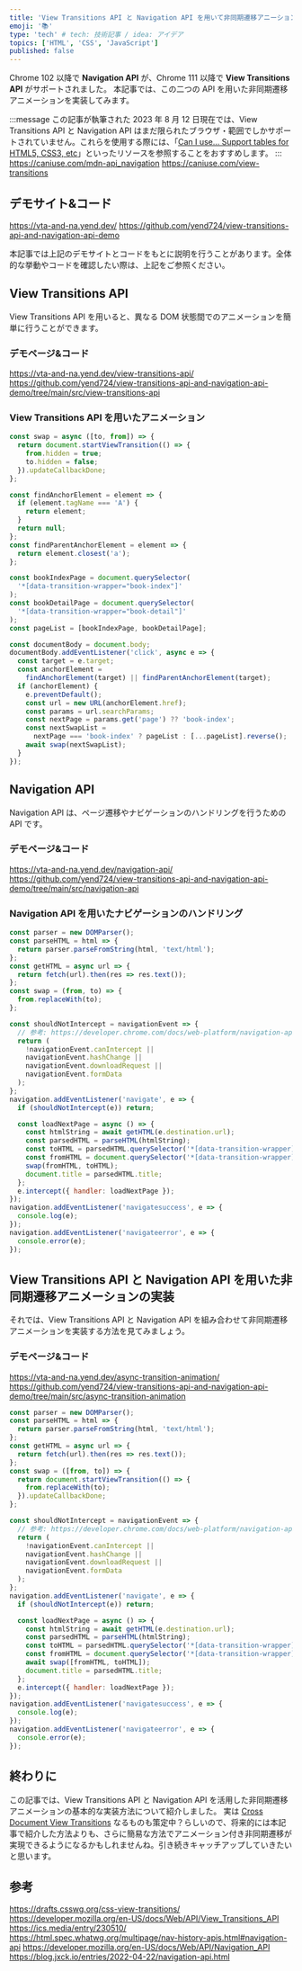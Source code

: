 ```yaml
---
title: 'View Transitions API と Navigation API を用いて非同期遷移アニーションを実装してみる'
emoji: '📚'
type: 'tech' # tech: 技術記事 / idea: アイデア
topics: ['HTML', 'CSS', 'JavaScript']
published: false
---
```


Chrome 102 以降で **Navigation API** が、Chrome 111 以降で **View Transitions API** がサポートされました。 本記事では、この二つの API を用いた非同期遷移アニメーションを実装してみます。

:::message
この記事が執筆された 2023 年 8 月 12 日現在では、View Transitions API と Navigation API はまだ限られたブラウザ・範囲でしかサポートされていません。これらを使用する際には、「[Can I use... Support tables for HTML5, CSS3, etc](https://caniuse.com/)」といったリソースを参照することをおすすめします。
:::
https://caniuse.com/mdn-api_navigation
https://caniuse.com/view-transitions

## デモサイト&コード

https://vta-and-na.yend.dev/
https://github.com/yend724/view-transitions-api-and-navigation-api-demo

本記事では上記のデモサイトとコードをもとに説明を行うことがあります。全体的な挙動やコードを確認したい際は、上記をご参照ください。

## View Transitions API

View Transitions API を用いると、異なる DOM 状態間でのアニメーションを簡単に行うことができます。

### デモページ&コード

https://vta-and-na.yend.dev/view-transitions-api/
https://github.com/yend724/view-transitions-api-and-navigation-api-demo/tree/main/src/view-transitions-api

### View Transitions API を用いたアニメーション

```js
const swap = async ([to, from]) => {
  return document.startViewTransition(() => {
    from.hidden = true;
    to.hidden = false;
  }).updateCallbackDone;
};

const findAnchorElement = element => {
  if (element.tagName === 'A') {
    return element;
  }
  return null;
};
const findParentAnchorElement = element => {
  return element.closest('a');
};

const bookIndexPage = document.querySelector(
  '*[data-transition-wrapper="book-index"]'
);
const bookDetailPage = document.querySelector(
  '*[data-transition-wrapper="book-detail"]'
);
const pageList = [bookIndexPage, bookDetailPage];

const documentBody = document.body;
documentBody.addEventListener('click', async e => {
  const target = e.target;
  const anchorElement =
    findAnchorElement(target) || findParentAnchorElement(target);
  if (anchorElement) {
    e.preventDefault();
    const url = new URL(anchorElement.href);
    const params = url.searchParams;
    const nextPage = params.get('page') ?? 'book-index';
    const nextSwapList =
      nextPage === 'book-index' ? pageList : [...pageList].reverse();
    await swap(nextSwapList);
  }
});
```

## Navigation API

Navigation API は、ページ遷移やナビゲーションのハンドリングを行うための API です。

### デモページ&コード

https://vta-and-na.yend.dev/navigation-api/
https://github.com/yend724/view-transitions-api-and-navigation-api-demo/tree/main/src/navigation-api

### Navigation API を用いたナビゲーションのハンドリング

```js
const parser = new DOMParser();
const parseHTML = html => {
  return parser.parseFromString(html, 'text/html');
};
const getHTML = async url => {
  return fetch(url).then(res => res.text());
};
const swap = (from, to) => {
  from.replaceWith(to);
};

const shouldNotIntercept = navigationEvent => {
  // 参考: https://developer.chrome.com/docs/web-platform/navigation-api/#deciding-how-to-handle-a-navigation
  return (
    !navigationEvent.canIntercept ||
    navigationEvent.hashChange ||
    navigationEvent.downloadRequest ||
    navigationEvent.formData
  );
};
navigation.addEventListener('navigate', e => {
  if (shouldNotIntercept(e)) return;

  const loadNextPage = async () => {
    const htmlString = await getHTML(e.destination.url);
    const parsedHTML = parseHTML(htmlString);
    const toHTML = parsedHTML.querySelector('*[data-transition-wrapper]');
    const fromHTML = document.querySelector('*[data-transition-wrapper]');
    swap(fromHTML, toHTML);
    document.title = parsedHTML.title;
  };
  e.intercept({ handler: loadNextPage });
});
navigation.addEventListener('navigatesuccess', e => {
  console.log(e);
});
navigation.addEventListener('navigateerror', e => {
  console.error(e);
});
```

## View Transitions API と Navigation API を用いた非同期遷移アニメーションの実装

それでは、View Transitions API と Navigation API を組み合わせて非同期遷移アニメーションを実装する方法を見てみましょう。

### デモページ&コード

https://vta-and-na.yend.dev/async-transition-animation/
https://github.com/yend724/view-transitions-api-and-navigation-api-demo/tree/main/src/async-transition-animation

```js
const parser = new DOMParser();
const parseHTML = html => {
  return parser.parseFromString(html, 'text/html');
};
const getHTML = async url => {
  return fetch(url).then(res => res.text());
};
const swap = ([from, to]) => {
  return document.startViewTransition(() => {
    from.replaceWith(to);
  }).updateCallbackDone;
};

const shouldNotIntercept = navigationEvent => {
  // 参考: https://developer.chrome.com/docs/web-platform/navigation-api/#deciding-how-to-handle-a-navigation
  return (
    !navigationEvent.canIntercept ||
    navigationEvent.hashChange ||
    navigationEvent.downloadRequest ||
    navigationEvent.formData
  );
};
navigation.addEventListener('navigate', e => {
  if (shouldNotIntercept(e)) return;

  const loadNextPage = async () => {
    const htmlString = await getHTML(e.destination.url);
    const parsedHTML = parseHTML(htmlString);
    const toHTML = parsedHTML.querySelector('*[data-transition-wrapper]');
    const fromHTML = document.querySelector('*[data-transition-wrapper]');
    await swap([fromHTML, toHTML]);
    document.title = parsedHTML.title;
  };
  e.intercept({ handler: loadNextPage });
});
navigation.addEventListener('navigatesuccess', e => {
  console.log(e);
});
navigation.addEventListener('navigateerror', e => {
  console.error(e);
});
```

## 終わりに

この記事では、View Transitions API と Navigation API を活用した非同期遷移アニメーションの基本的な実装方法について紹介しました。
実は [Cross Document View Transitions](https://github.com/WICG/view-transitions/blob/main/cross-doc-explainer.md) なるものも策定中？らしいので、将来的には本記事で紹介した方法よりも、さらに簡易な方法でアニメーション付き非同期遷移が実現できるようになるかもしれませんね。引き続きキャッチアップしていきたいと思います。


## 参考

https://drafts.csswg.org/css-view-transitions/
https://developer.mozilla.org/en-US/docs/Web/API/View_Transitions_API
https://ics.media/entry/230510/
https://html.spec.whatwg.org/multipage/nav-history-apis.html#navigation-api
https://developer.mozilla.org/en-US/docs/Web/API/Navigation_API
https://blog.jxck.io/entries/2022-04-22/navigation-api.html
